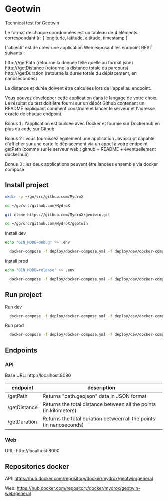 # Geotwin

Technical test for Geotwin
 
Le format de chaque coordonnées est un tableau de 4 éléments correspondant à :
[
            longitude,
            latitude,
            altitude,
            timestamp
]

L'objectif est de créer une application Web exposant les endpoint REST suivants :

http://<url>/getPath (retourne la donnée telle quelle au format json)
http://<url>/getDistance (retourne la distance totale du parcours)
http://<url>/getDuration  (retourne la durée totale du déplacement, en nanosecondes)

La distance et durée doivent être calculées lors de l'appel au endpoint.

Vous pouvez développer cette application dans le langage de votre choix. Le résultat du test doit être fourni sur un dépôt Github contenant un README expliquant comment construire et lancer le serveur et l'adresse exacte de chaque endpoint.

Bonus 1 : l'application est buildée avec Docker et fournie sur Dockerhub en plus du code sur Github

Bonus 2 : vous fournissez également une application Javascript capable d'afficher sur une carte le déplacement via un appel à votre endpoint getPath (comme sur le serveur web : github + README + éventuellement dockerhub)

Bonus 3 : les deux applications peuvent être lancées ensemble via docker compose

## Install project

```sh
mkdir -p ~/go/src/github.com/MydroX
```

```sh
cd ~/go/src/github.com/MydroX
```

```sh
git clone https://github.com/MydroX/geotwin.git
```

```sh
cd ~/go/src/github.com/MydroX/geotwin
```

Install dev
```sh
echo "GIN_MODE=debug" >> .env
```
```sh
  docker-compose -f deploy/docker-compose.yml -f deploy/dev/docker-compose.dev.yml build
```

Install prod
```sh
echo "GIN_MODE=release" >> .env
```
```sh
  docker-compose -f deploy/docker-compose.yml -f deploy/dev/docker-compose.prod.yml build
```

## Run project

Run dev
```sh
  docker-compose -f deploy/docker-compose.yml -f deploy/dev/docker-compose.dev.yml up
```

Run prod
```sh
  docker-compose -f deploy/docker-compose.yml -f deploy/dev/docker-compose.prod.yml up
```

## Endpoints

### API

Base URL:  http://localhost:8080

| endpoint | description |
|----------|-------------|
| /getPath | Returns "path.geojson" data in JSON format |
| /getDistance | Returns the total distance between all the points (in kilometers) |
| /getDuration | Returns the total duration between all the points (in nanoseconds) |

### Web

URL: http://localhost:8000

## Repositories docker

API: https://hub.docker.com/repository/docker/mydrox/geotwin/general

Web: https://hub.docker.com/repository/docker/mydrox/geotwin-web/general
